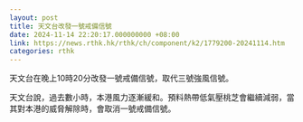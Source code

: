 ```yaml
---
layout: post
title: 天文台改發一號戒備信號
date: 2024-11-14 22:20:17.000000000 +08:00
link: https://news.rthk.hk/rthk/ch/component/k2/1779200-20241114.htm
categories: rthk
---
```


天文台在晚上10時20分改發一號戒備信號，取代三號強風信號。

天文台說，過去數小時，本港風力逐漸緩和。預料熱帶低氣壓桃芝會繼續減弱，當其對本港的威脅解除時，會取消一號戒備信號。
